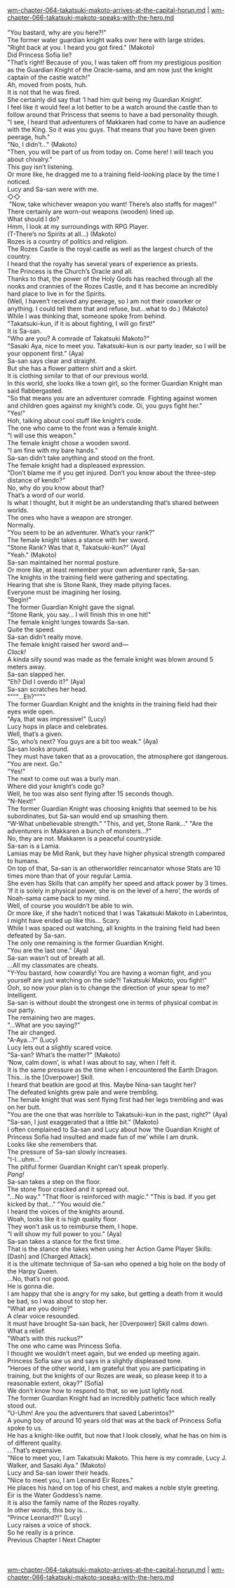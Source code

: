 [wm-chapter-064-takatsuki-makoto-arrives-at-the-capital-horun.md](./wm-chapter-064-takatsuki-makoto-arrives-at-the-capital-horun.md) | [wm-chapter-066-takatsuki-makoto-speaks-with-the-hero.md](./wm-chapter-066-takatsuki-makoto-speaks-with-the-hero.md) <br/>
<br/>
"You bastard, why are you here?!" <br/>
The former water guardian knight walks over here with large strides.<br/>
"Right back at you. I heard you got fired." (Makoto)<br/>
Did Princess Sofia lie?<br/>
"That’s right! Because of you, I was taken off from my prestigious position as the Guardian Knight of the Oracle-sama, and am now just the knight captain of the castle watch!" <br/>
Ah, moved from posts, huh.<br/>
It is not that he was fired.<br/>
She certainly did say that ‘I had him quit being my Guardian Knight’.<br/>
I feel like it would feel a lot better to be a watch around the castle than to follow around that Princess that seems to have a bad personality though.<br/>
"I see, I heard that adventurers of Makkaren had come to have an audience with the King. So it was you guys. That means that you have been given peerage, huh." <br/>
"No, I didn’t…" (Makoto)<br/>
"Then, you will be part of us from today on. Come here! I will teach you about chivalry." <br/>
This guy isn’t listening.<br/>
Or more like, he dragged me to a training field-looking place by the time I noticed.<br/>
Lucy and Sa-san were with me.<br/>
◇◇<br/>
 "Now, take whichever weapon you want! There’s also staffs for mages!" <br/>
There certainly are worn-out weapons (wooden) lined up.<br/>
What should I do?<br/>
Hmm, I look at my surroundings with RPG Player.<br/>
(T-There’s no Spirits at all…) (Makoto)<br/>
Rozes is a country of politics and religion.<br/>
The Rozes Castle is the royal castle as well as the largest church of the country.<br/>
I heard that the royalty has several years of experience as priests. <br/>
The Princess is the Church’s Oracle and all.<br/>
Thanks to that, the power of the Holy Gods has reached through all the nooks and crannies of the Rozes Castle, and it has become an incredibly hard place to live in for the Spirits.<br/>
(Well, I haven’t received any peerage, so I am not their coworker or anything. I could tell them that and refuse, but…what to do.) (Makoto)<br/>
While I was thinking that, someone spoke from behind.<br/>
"Takatsuki-kun, if it is about fighting, I will go first!" <br/>
It is Sa-san.<br/>
"Who are you? A comrade of Takatsuki Makoto?" <br/>
"Sasaki Aya, nice to meet you. Takatsuki-kun is our party leader, so I will be your opponent first." (Aya)<br/>
Sa-san says clear and straight.<br/>
But she has a flower pattern shirt and a skirt.<br/>
It is clothing similar to that of our previous world.<br/>
In this world, she looks like a town girl, so the former Guardian Knight man said flabbergasted.<br/>
"So that means you are an adventurer comrade. Fighting against women and children goes against my knight’s code. Oi, you guys fight her." <br/>
"Yes!" <br/>
Hoh, talking about cool stuff like knight’s code.<br/>
The one who came to the front was a female knight.<br/>
"I will use this weapon." <br/>
The female knight chose a wooden sword.<br/>
"I am fine with my bare hands." <br/>
Sa-san didn’t take anything and stood on the front.<br/>
The female knight had a displeased expression.<br/>
"Don’t blame me if you get injured. Don’t you know about the three-step distance of kendo?" <br/>
No, why do you know about that?<br/>
That’s a word of our world.<br/>
Is what I thought, but it might be an understanding that’s shared between worlds.<br/>
The ones who have a weapon are stronger.<br/>
Normally.<br/>
"You seem to be an adventurer. What’s your rank?" <br/>
The female knight takes a stance with her sword.<br/>
"Stone Rank? Was that it, Takatsuki-kun?" (Aya)<br/>
"Yeah." (Makoto)<br/>
Sa-san maintained her normal posture.<br/>
Or more like, at least remember your own adventurer rank, Sa-san.<br/>
The knights in the training field were gathering and spectating.<br/>
Hearing that she is Stone Rank, they made pitying faces.<br/>
Everyone must be imagining her losing.<br/>
"Begin!" <br/>
The former Guardian Knight gave the signal.<br/>
"Stone Rank, you say… I will finish this in one hit!" <br/>
The female knight lunges towards Sa-san.<br/>
Quite the speed.<br/>
Sa-san didn’t really move.<br/>
The female knight raised her sword and—<br/>
*Clack!*<br/>
A kinda silly sound was made as the female knight was blown around 5 meters away.<br/>
Sa-san slapped her.<br/>
"Eh? Did I overdo it?" (Aya)<br/>
Sa-san scratches her head.<br/>
""""…Eh?""""<br/>
The former Guardian Knight and the knights in the training field had their eyes wide open.<br/>
"Aya, that was impressive!" (Lucy)<br/>
Lucy hops in place and celebrates.<br/>
Well, that’s a given.<br/>
"So, who’s next? You guys are a bit too weak." (Aya)<br/>
Sa-san looks around.<br/>
They must have taken that as a provocation, the atmosphere got dangerous.<br/>
"You are next. Go." <br/>
"Yes!" <br/>
The next to come out was a burly man.<br/>
Where did your knight’s code go?<br/>
Well, he too was also sent flying after 15 seconds though.<br/>
"N-Next!" <br/>
The former Guardian Knight was choosing knights that seemed to be his subordinates, but Sa-san would end up smashing them.<br/>
"W-What unbelievable strength." "This, and yet, Stone Rank…" "Are the adventurers in Makkaren a bunch of monsters…?" <br/>
No, they are not. Makkaren is a peaceful countryside.<br/>
Sa-san is a Lamia.<br/>
Lamias may be Mid Rank, but they have higher physical strength compared to humans.<br/>
On top of that, Sa-san is an otherworldler reincarnator whose Stats are 10 times more than that of your regular Lamia.<br/>
She even has Skills that can amplify her speed and attack power by 3 times.<br/>
‘If it is solely in physical power, she is on the level of a hero’, the words of Noah-sama came back to my mind.<br/>
Well, of course you wouldn’t be able to win.<br/>
Or more like, if she hadn’t noticed that I was Takatsuki Makoto in Laberintos, I might have ended up like this… Scary.<br/>
While I was spaced out watching, all knights in the training field had been defeated by Sa-san.<br/>
The only one remaining is the former Guardian Knight.<br/>
"You are the last one." (Aya)<br/>
Sa-san wasn’t out of breath at all.<br/>
…All my classmates are cheats.<br/>
"Y-You bastard, how cowardly! You are having a woman fight, and you yourself are just watching on the side?! Takatsuki Makoto, you fight!" <br/>
Ooh, so now your plan is to change the direction of your spear to me? <br/>
Intelligent.<br/>
Sa-san is without doubt the strongest one in terms of physical combat in our party.<br/>
The remaining two are mages.<br/>
"…What are you saying?" <br/>
The air changed.<br/>
"A-Aya…?" (Lucy)<br/>
Lucy lets out a slightly scared voice.<br/>
"Sa-san? What’s the matter?" (Makoto)<br/>
‘Now, calm down’, is what I was about to say, when I felt it.<br/>
It is the same pressure as the time when I encountered the Earth Dragon.<br/>
This…is the [Overpower] Skill.<br/>
I heard that beatkin are good at this. Maybe Nina-san taught her?<br/>
The defeated knights grew pale and were trembling.<br/>
The female knight that was sent flying first had her legs trembling and was on her butt.<br/>
"You are the one that was horrible to Takatsuki-kun in the past, right?" (Aya)<br/>
"Sa-san, I just exaggerated that a little bit." (Makoto)<br/>
I often complained to Sa-san and Lucy about how ‘the Guardian Knight of Princess Sofia had insulted and made fun of me’ while I am drunk.<br/>
Looks like she remembers that.<br/>
The pressure of Sa-san slowly increases.<br/>
"I-I…uhm…" <br/>
The pitiful former Guardian Knight can’t speak properly.<br/>
*Pang!*<br/>
Sa-san takes a step on the floor. <br/>
The stone floor cracked and it spread out.<br/>
"…No way." "That floor is reinforced with magic." "This is bad. If you get kicked by that…" "You would die." <br/>
I heard the voices of the knights around.<br/>
Woah, looks like it is high quality floor.<br/>
They won’t ask us to reimburse them, I hope.<br/>
"I will show my full power to you." (Aya)<br/>
Sa-san takes a stance for the first time.<br/>
That is the stance she takes when using her Action Game Player Skills: [Dash] and [Charged Attack].<br/>
It is the ultimate technique of Sa-san who opened a big hole on the body of the Harpy Queen.<br/>
…No, that’s not good.<br/>
He is gonna die.<br/>
I am happy that she is angry for my sake, but getting a death from it would be bad, so I was about to stop her.<br/>
"What are you doing?" <br/>
A clear voice resounded.<br/>
It must have brought Sa-san back, her [Overpower] Skill calms down.<br/>
What a relief.<br/>
"What’s with this ruckus?" <br/>
The one who came was Princess Sofia.<br/>
I thought we wouldn’t meet again, but we ended up meeting again.<br/>
Princess Sofia saw us and says in a slightly displeased tone.<br/>
"Heroes of the other world, I am grateful that you are participating in training, but the knights of our Rozes are weak, so please keep it to a reasonable extent, okay?" (Sofia)<br/>
We don’t know how to respond to that, so we just lightly nod.<br/>
The former Guardian Knight had an incredibly pathetic face which really stood out.<br/>
"U-Uhm! Are you the adventurers that saved Laberintos?"<br/>
A young boy of around 10 years old that was at the back of Princess Sofia spoke to us.<br/>
He has a knight-like outfit, but now that I look closely, what he has on him is of different quality.<br/>
…That’s expensive.<br/>
"Nice to meet you, I am Takatsuki Makoto. This here is my comrade, Lucy J. Walker, and Sasaki Aya." (Makoto)<br/>
Lucy and Sa-san lower their heads.<br/>
"Nice to meet you, I am Leonard Eir Rozes." <br/>
He places his hand on top of his chest, and makes a noble style greeting.<br/>
Eir is the Water Goddess’s name.<br/>
It is also the family name of the Rozes royalty.<br/>
In other words, this boy is…<br/>
"Prince Leonard?!" (Lucy)<br/>
Lucy raises a voice of shock.<br/>
So he really is a prince.<br/>
Previous Chapter l Next Chapter<br/>
<br/>
<br/> <br/>
[wm-chapter-064-takatsuki-makoto-arrives-at-the-capital-horun.md](./wm-chapter-064-takatsuki-makoto-arrives-at-the-capital-horun.md) | [wm-chapter-066-takatsuki-makoto-speaks-with-the-hero.md](./wm-chapter-066-takatsuki-makoto-speaks-with-the-hero.md) <br/>
